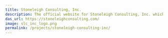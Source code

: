 ```yaml
---
title: Stoneleigh Consulting, Inc.
description: The official website for Stoneleigh Consulting, Inc. which runs on the Squarespace platform.
das_url: https://stoneleighconsulting.com/
image: slc_inc_logo.png
permalink: /projects/stoneleigh-consulting-inc/
---
```

